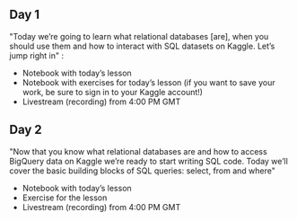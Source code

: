 ## Day 1

"Today we’re going to learn what relational databases [are], when you should use them and how to interact with SQL datasets on Kaggle. Let’s jump right in" :

* Notebook with today’s lesson
* Notebook with exercises for today’s lesson (if you want to save your work, be sure to sign in to your Kaggle account!)
* Livestream (recording) from 4:00 PM GMT


## Day 2

"Now that you know what relational databases are and how to access BigQuery data on Kaggle we’re ready to start writing SQL code. Today we’ll cover the basic building blocks of SQL queries: select, from and where"

* Notebook with today’s lesson
* Exercise for the lesson
* Livestream (recording) from 4:00 PM GMT
